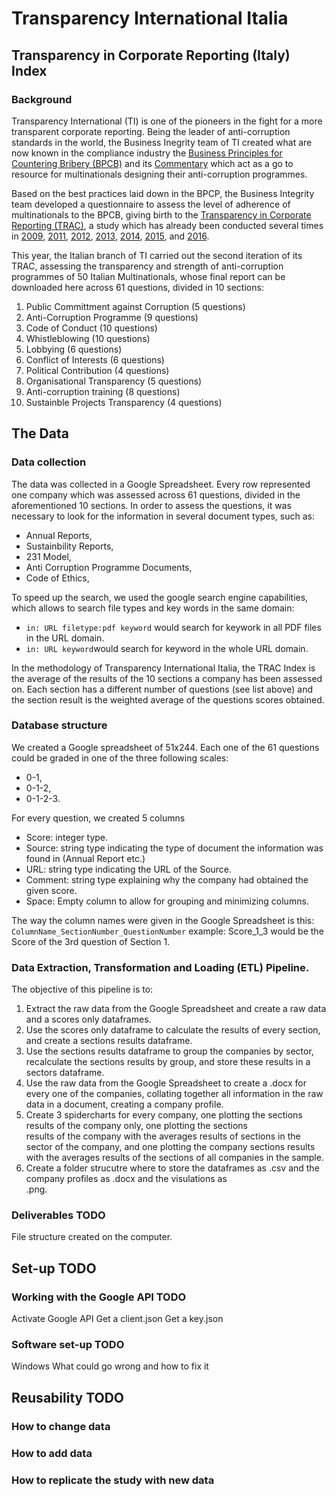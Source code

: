 # Transparency International Italia 
## Transparency in Corporate Reporting (Italy) Index
### Background 

Transparency International (TI) is one of the pioneers in the fight for a more transparent corporate reporting. Being the leader of anti-corruption standards in the world, the Business Inegrity team of TI created what are now known in the compliance industry the [Business Principles for Countering Bribery (BPCB)](https://www.transparency.org/whatwedo/publication/business_principles_for_countering_bribery) and its [Commentary](https://www.transparency.org/files/content/publication/2015_BusinessPrinciplesCommentary_EN.pdf) which act as a go to resource for multinationals designing their anti-corruption programmes. 

Based on the best practices laid down in the BPCP, the Business Integrity team developed a questionnaire to assess the level of adherence of multinationals to the BPCB, giving birth to the [Transparency in Corporate Reporting (TRAC)](https://www.transparency.org/files/content/feature/2016_TRACEMM_Index.png), a study which has already been conducted several times in [2009](https://www.transparency.org/whatwedo/publication/transparency_in_reporting_on_anti_corruption_a_report_on_corporate_practice), [2011](https://www.transparency.org/whatwedo/publication/promoting_revenue_transparency_2011_report_on_oil_and_gas_companies), [2012](https://www.transparency.org/news/feature/shining-a-light-on-the-worlds-biggest-companies), [2013](https://www.transparency.org/news/feature/emerging_market_multinational_companies_ready_for_prime_time), [2014](https://www.transparency.org/news/feature/global_companies_global_transparency), [2015](https://www.transparency.org/whatwedo/publication/transparency_in_corporate_reporting_assessing_the_worlds_largest_telecommun), and [2016](https://www.transparency.org/news/feature/emerging_markets_pathetic_transparency). 

This year, the Italian branch of TI carried out the second iteration of its TRAC, assessing the transparency and strength of anti-corruption programmes of 50 Italian Multinationals, whose final report can be downloaded here across 61 questions, divided in 10 sections:
1. Public Committment against Corruption (5 questions)
2. Anti-Corruption Programme (9 questions)
3. Code of Conduct (10 questions)
4. Whistleblowing (10 questions)
5. Lobbying (6 questions)
6. Conflict of Interests (6 questions)
7. Political Contribution (4 questions)
8. Organisational Transparency (5 questions)
9. Anti-corruption training (8 questions)
10. Sustainble Projects Transparency (4 questions)

## The Data 
### Data collection

The data was collected in a Google Spreadsheet. Every row represented one company which was assessed across 61 questions, divided in the aforementioned 10 sections. In order to assess the questions, it was necessary to look for the information in several document types, such as:
* Annual Reports, 
* Sustainbility Reports, 
* 231 Model, 
* Anti Corruption Programme Documents, 
* Code of Ethics, 

To speed up the search, we used the google search engine capabilities, which allows to search file types and key words in the same domain: 
* `in: URL filetype:pdf keyword` would search for keywork in all PDF files in the URL domain. 
* `in: URL keyword`would search for keyword in the whole URL domain. 

In the methodology of Transparency International Italia, the TRAC Index is the average of the results of the 10 sections a company has been assessed on. Each section has a different number of questions (see list above) and the section result is the weighted average of the questions scores obtained. 

### Database structure

We created a Google spreadsheet of 51x244. Each one of the 61 questions could be graded in one of the three following scales:
* 0-1,
* 0-1-2,
* 0-1-2-3. 

For every question, we created 5 columns 
* Score: integer type. 
* Source: string type indicating the type of document the information was found in (Annual Report etc.)
* URL: string type indicating the URL of the Source. 
* Comment: string type explaining why the company had obtained the given score. 
* Space: Empty column to allow for grouping and minimizing columns. 

The way the column names were given in the Google Spreadsheet is this:
`ColumnName_SectionNumber_QuestionNumber` example: Score_1_3 would be the Score of the 3rd question of Section 1. 

### Data Extraction, Transformation and Loading (ETL) Pipeline. 

The objective of this pipeline is to:
1) Extract the raw data from the Google Spreadsheet and create a raw data and a scores only dataframes. 
2) Use the scores only dataframe to calculate the results of every section, and create a sections results dataframe. 
3) Use the sections results dataframe to group the companies by sector, recalculate the sections results by group, and 
   store these results in a sectors dataframe. 
4) Use the raw data from the Google Spreadsheet to create a .docx for every one of the companies, collating together all 
   information in the raw data in a document, creating a company profile. 
5) Create 3 spidercharts for every company, one plotting the sections results of the company only, one plotting the sections    
   results of the company with the averages results of sections in the sector of the company, and one plotting the company 
   sections results with the averages results of the sections of all companies in the sample. 
6) Create a folder strucutre where to store the dataframes as .csv and the company profiles as .docx and the visulations as  
   .png. 
   
### Deliverables TODO
File structure created on the computer. 

## Set-up TODO

### Working with the Google API TODO
Activate Google API
Get a client.json 
Get a key.json 

### Software set-up TODO
Windows 
What could go wrong and how to fix it

## Reusability TODO
### How to change data
### How to add data
### How to replicate the study with new data
